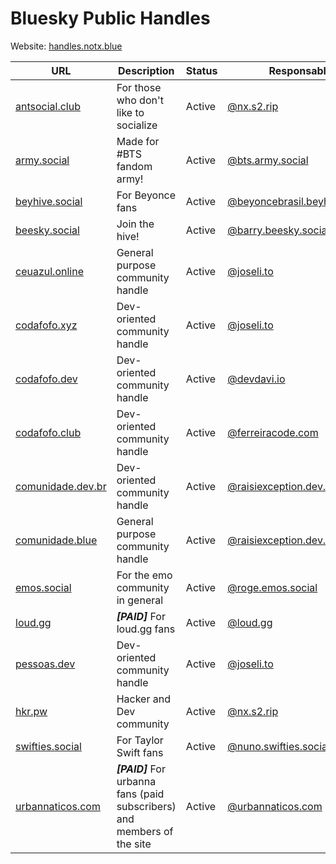# Bluesky Public Handles

Website: [handles.notx.blue](https://handles.notx.blue)

| URL                                       | Description | Status | Responsable | Country |
|-------------------------------------------|--------|--------|------------|------------|
| [antsocial.club](https://antsocial.club/)  | For those who don't like to socialize | Active | [@nx.s2.rip](https://bsky.app/profile/nx.s2.rip)          | 🇧🇷 |
| [army.social](https://army.social)        | Made for #BTS fandom army! | Active | [@bts.army.social](https://bsky.app/profile/bts.army.social)          | 🇧🇷 |
| [beyhive.social](https://beyhive.social)  | For Beyonce fans | Active | [@beyoncebrasil.beyhive.social](https://bsky.app/profile/beyoncebrasil.beyhive.social) | 🇧🇷 |
| [beesky.social](https://beesky.social)  | Join the hive! | Active | [@barry.beesky.social](https://bsky.app/profile/barry.beesky.social) | 🇺🇸 |
| [ceuazul.online](https://ceuazul.online)  | General purpose community handle | Active | [@joseli.to](https://bsky.app/profile/joseli.to) | 🇧🇷 |
| [codafofo.xyz](https://codafofo.xyz)      | Dev-oriented community handle | Active | [@joseli.to](https://bsky.app/profile/joseli.to) |  🇧🇷 |
| [codafofo.dev](https://codafofo.dev)      | Dev-oriented community handle | Active | [@devdavi.io](https://bsky.app/profile/devdavi.io) | 🇧🇷 |
| [codafofo.club](https://codafofo.club)    | Dev-oriented community handle | Active | [@ferreiracode.com](https://bsky.app/profile/ferreiracode.com) | 🇧🇷 |
| [comunidade.dev.br](https://comunidade.dev.br)  | Dev-oriented community handle | Active | [@raisiexception.dev.br](https://bsky.app/profile/raisiexception.dev.br) | 🇧🇷 |
| [comunidade.blue](https://comunidade.blue)  | General purpose community handle | Active | [@raisiexception.dev.br](https://bsky.app/profile/raisiexception.dev.br) | 🇧🇷 |
| [emos.social](https://emos.social/)  | For the emo community in general | Active | [@roge.emos.social](https://bsky.app/profile/roge.emos.social)          | 🇧🇷 |
| [loud.gg](https://loud.gg/products/loud-gg-no-bluesky)        | ***[PAID]*** For loud.gg fans | Active | [@loud.gg](https://bsky.app/profile/loud.gg) | 🇧🇷 |
| [pessoas.dev](https://pessoas.dev)        | Dev-oriented community handle | Active | [@joseli.to](https://bsky.app/profile/joseli.to) | 🇧🇷 |
| [hkr.pw](https://hkr.pw/)  | Hacker and Dev community | Active | [@nx.s2.rip](https://bsky.app/profile/nx.s2.rip)          | 🇧🇷 |
| [swifties.social](https://swifties.social/)  | For Taylor Swift fans | Active | [@nuno.swifties.social](https://bsky.app/profile/nuno.swifties.social)          | 🇧🇷 |
| [urbannaticos.com](https://urbanna.substack.com)| ***[PAID]*** For urbanna fans (paid subscribers) and members of the site | Active | [@urbannaticos.com](https://bsky.app/profile/urbannaticos.com) 
